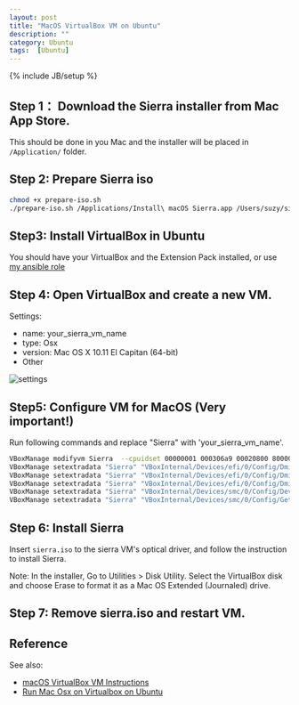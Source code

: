 ```yaml
---
layout: post
title: "MacOS VirtualBox VM on Ubuntu"
description: ""
category: Ubuntu
tags:  [Ubuntu]
---
```

{% include JB/setup %}

## Step 1： Download the Sierra installer from Mac App Store.

This should be done in you Mac and the installer will be placed in `/Application/` folder.

## Step 2: Prepare Sierra iso

```bash
chmod +x prepare-iso.sh
./prepare-iso.sh /Applications/Install\ macOS Sierra.app /Users/suzy/sierra.iso
```

## Step3: Install VirtualBox in Ubuntu

You should have your VirtualBox and the Extension Pack installed, or use [my ansible role](https://github.com/SuzyWu2014/ubuntu-ansible/tree/master/roles/vagrant)

## Step 4: Open VirtualBox and create a new VM.

Settings:
+ name: your_sierra_vm_name
+ type: Osx
+ version: Mac OS X 10.11 El Capitan (64-bit)
+ Other

![settings](SuzyWu2014.github.io/_posts/Env/pic/sierra-vm-setting.png)

## Step5: Configure VM for MacOS (Very important!)

Run following commands and replace "Sierra" with 'your_sierra_vm_name'.
```bash
VBoxManage modifyvm Sierra  --cpuidset 00000001 000306a9 00020800 80000201 178bfbff
VBoxManage setextradata "Sierra" "VBoxInternal/Devices/efi/0/Config/DmiSystemProduct" "iMac11,3"
VBoxManage setextradata "Sierra" "VBoxInternal/Devices/efi/0/Config/DmiSystemVersion" "1.0"
VBoxManage setextradata "Sierra" "VBoxInternal/Devices/efi/0/Config/DmiBoardProduct" "Iloveapple"
VBoxManage setextradata "Sierra" "VBoxInternal/Devices/smc/0/Config/DeviceKey" "ourhardworkbythesewordsguardedpleasedontsteal(c)AppleComputerInc"
VBoxManage setextradata "Sierra" "VBoxInternal/Devices/smc/0/Config/GetKeyFromRealSMC" 1
```

## Step 6: Install Sierra

Insert `sierra.iso` to the sierra VM's optical driver, and follow the instruction to install Sierra.

Note: In the installer, Go to Utilities > Disk Utility. Select the VirtualBox disk and choose Erase to format it as a Mac OS Extended (Journaled) drive.

## Step 7: Remove sierra.iso and restart VM.

## Reference

See also:
+ [macOS VirtualBox VM Instructions](https://github.com/geerlingguy/macos-virtualbox-vm)
+ [Run Mac Osx on Virtualbox on Ubuntu](https://getpocket.com/a/read/1490886679)
